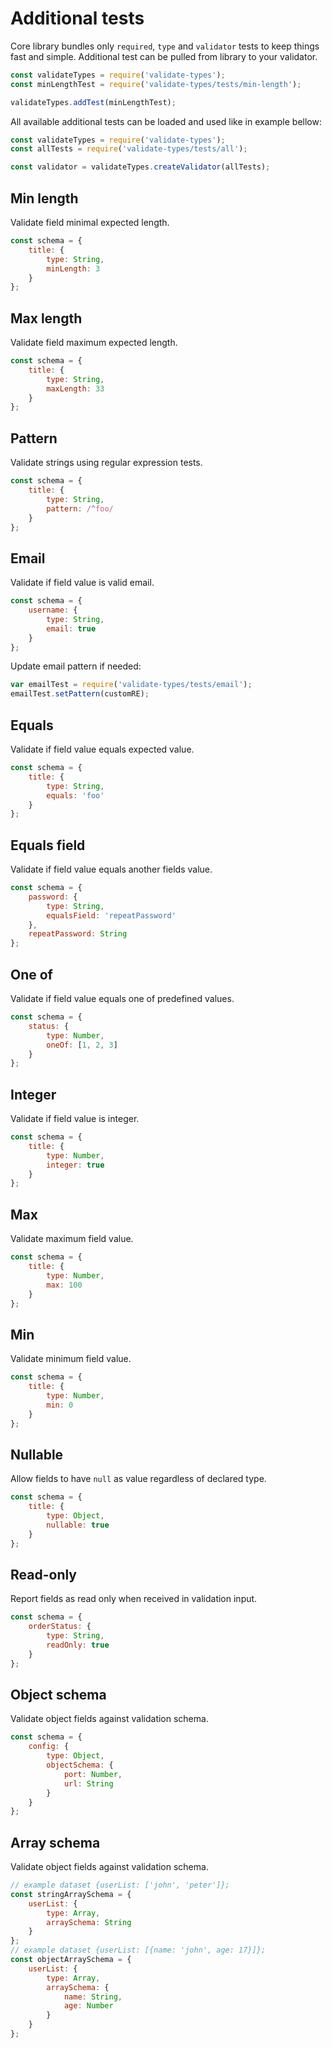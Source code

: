 # Additional tests
Core library bundles only ```required```, ```type``` and ```validator``` tests to keep things fast and simple.
Additional test can be pulled from library to your validator.

```js
const validateTypes = require('validate-types');
const minLengthTest = require('validate-types/tests/min-length');

validateTypes.addTest(minLengthTest);
````
All available additional tests can be loaded and used like in example bellow:
```js
const validateTypes = require('validate-types');
const allTests = require('validate-types/tests/all');

const validator = validateTypes.createValidator(allTests);
````

## Min length
Validate field minimal expected length.
```js
const schema = {
    title: {
        type: String,
        minLength: 3
    }
};
```

## Max length
Validate field maximum expected length.
```js
const schema = {
    title: {
        type: String,
        maxLength: 33
    }
};
```

## Pattern
Validate strings using regular expression tests.
```js
const schema = {
    title: {
        type: String,
        pattern: /^foo/
    }
};
```

## Email
Validate if field value is valid email.
```js
const schema = {
    username: {
        type: String,
        email: true
    }
};
```
Update email pattern if needed:
```js
var emailTest = require('validate-types/tests/email');
emailTest.setPattern(customRE);
```

## Equals
Validate if field value equals expected value.
```js
const schema = {
    title: {
        type: String,
        equals: 'foo'
    }
};
```

## Equals field
Validate if field value equals another fields value.
```js
const schema = {
    password: {
        type: String,
        equalsField: 'repeatPassword'
    },
    repeatPassword: String
};
```

## One of
Validate if field value equals one of predefined values.
```js
const schema = {
    status: {
        type: Number,
        oneOf: [1, 2, 3]
    }
};
```

## Integer
Validate if field value is integer.
```js
const schema = {
    title: {
        type: Number,
        integer: true
    }
};
```

## Max
Validate maximum field value.
```js
const schema = {
    title: {
        type: Number,
        max: 100
    }
};
```

## Min
Validate minimum field value.
```js
const schema = {
    title: {
        type: Number,
        min: 0
    }
};
```

## Nullable
Allow fields to have ```null``` as value regardless of declared type.
```js
const schema = {
    title: {
        type: Object,
        nullable: true
    }
};
```

## Read-only
Report fields as read only when received in validation input.
```js
const schema = {
    orderStatus: {
        type: String,
        readOnly: true
    }
};
```

## Object schema
Validate object fields against validation schema.
```js
const schema = {
    config: {
        type: Object,
        objectSchema: {
            port: Number,
            url: String
        }
    }
};
```

## Array schema
Validate object fields against validation schema.
```js
// example dataset {userList: ['john', 'peter']};
const stringArraySchema = {
    userList: {
        type: Array,
        arraySchema: String
    }
};
// example dataset {userList: [{name: 'john', age: 17}]};
const objectArraySchema = {
    userList: {
        type: Array,
        arraySchema: {
            name: String,
            age: Number
        }
    }
};
```
